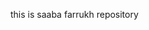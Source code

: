 <!DOCTYPE html>
<html>
  <head>
    <title>SABA FARRUKH
    </title>
  </head>
  <body>
    <p>
      this is saaba farrukh repository
    </p>
  </body>
</html>
